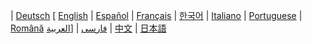 | [Deutsch](https://github.com/ethereum/wiki/wiki/%5BGerman%5D-Ethereum-TOC) 
[ [English](https://github.com/ethereum/wiki/wiki) 
| [Español](https://github.com/ethereum/wiki/wiki/%5BSpanish%5D-Ethereum-TOC) 
| [Français](https://github.com/ethereum/wiki/wiki/%5BFrench%5D-Ethereum-TOC) 
| [한국어](https://github.com/ethereum/wiki/wiki/%5BKorean%5D-White-Paper) 
| [Italiano](https://github.com/ethereum/wiki/wiki/%5BItalian%5D-Ethereum-TOC) 
| [Portuguese](https://github.com/ethereum/wiki/wiki/%5BPortuguese%5D-White-Paper/)
| [Română](https://github.com/ethereum/wiki/wiki/%5BRomanian%5D-Cuprins) 
 [العربية](https://github.com/ethereum/wiki/wiki/%D8%A7%D9%84%D8%B9%D8%B1%D8%A8%D9%8A%D8%A9)]
| [فارسی](https://github.com/ethereum/wiki/wiki/%5BPersian%5D-Ethereum-TOC) 
| [中文](https://github.com/ethereum/wiki/wiki/%5BChinese%5D-Ethereum-TOC)
| [日本語](https://github.com/ethereum/wiki/wiki/[Japanese]-Ethereum-TOC) 